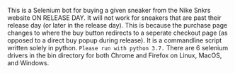 This is a Selenium bot for buying a given sneaker from the Nike Snkrs website ON RELEASE DAY.
It will not work for sneakers that are past their release day (or later in the release day).
This is because the purchase page changes to where the buy button redirects to a seperate checkout page (as opposed to a direct buy popup during release).
It is a commandline script written solely in python. `Please run with python 3.7.`
There are 6 selenium drivers in the bin directory for both Chrome and Firefox on Linux, MacOS, and Windows.